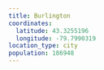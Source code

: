 ```yaml
---
title: Burlington
coordinates:
  latitude: 43.3255196
  longitude: -79.7990319
location_type: city
population: 186948
---
```

